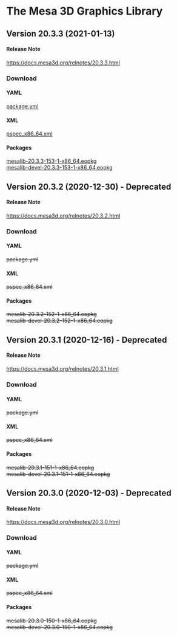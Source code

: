 # The Mesa 3D Graphics Library

## Version 20.3.3 (2021-01-13)

#### Release Note
https://docs.mesa3d.org/relnotes/20.3.3.html

### Download

#### YAML
[package.yml](https://solus.repo.danceylove.net/mesalib/20.3.3/package.yml)

#### XML
[pspec_x86_64.xml](https://solus.repo.danceylove.net/mesalib/20.3.3/pspec_x86_64.xml)

#### Packages
[mesalib-20.3.3-153-1-x86_64.eopkg](https://solus.repo.danceylove.net/mesalib/20.3.3/mesalib-20.3.3-153-1-x86_64.eopkg)  
[mesalib-devel-20.3.3-153-1-x86_64.eopkg](https://solus.repo.danceylove.net/mesalib/20.3.3/mesalib-devel-20.3.3-153-1-x86_64.eopkg)

## Version 20.3.2 (2020-12-30) - Deprecated

#### Release Note
https://docs.mesa3d.org/relnotes/20.3.2.html

### Download

#### YAML
~~package.yml~~

#### XML
~~pspec_x86_64.xml~~

#### Packages
~~mesalib-20.3.2-152-1-x86_64.eopkg~~  
~~mesalib-devel-20.3.2-152-1-x86_64.eopkg~~
  
## Version 20.3.1 (2020-12-16) - Deprecated

#### Release Note
https://docs.mesa3d.org/relnotes/20.3.1.html

### Download

#### YAML
~~package.yml~~

#### XML
~~pspec_x86_64.xml~~

#### Packages
~~mesalib-20.3.1-151-1-x86_64.eopkg~~  
~~mesalib-devel-20.3.1-151-1-x86_64.eopkg~~
  
## Version 20.3.0 (2020-12-03) - Deprecated

#### Release Note
https://docs.mesa3d.org/relnotes/20.3.0.html

### Download

#### YAML
~~package.yml~~

#### XML
~~pspec_x86_64.xml~~

#### Packages
~~mesalib-20.3.0-150-1-x86_64.eopkg~~  
~~mesalib-devel-20.3.0-150-1-x86_64.eopkg~~  
